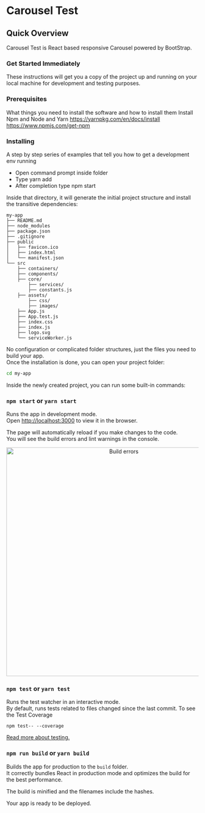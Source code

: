 # Carousel Test 


## Quick Overview

Carousel Test is React based responsive Carousel powered by BootStrap.

### Get Started Immediately

These instructions will get you a copy of the project up and running on your local machine for development and testing purposes.

### Prerequisites

What things you need to install the software and how to install them
Install Npm and Node and Yarn
https://yarnpkg.com/en/docs/install
https://www.npmjs.com/get-npm

### Installing

A step by step series of examples that tell you how to get a development env running

* Open command prompt inside folder
* Type yarn add
* After completion type npm start

Inside that directory, it will generate the initial project structure and install the transitive dependencies:

```
my-app
├── README.md
├── node_modules
├── package.json
├── .gitignore
├── public
│   ├── favicon.ico
│   ├── index.html
│   └── manifest.json
└── src
    ├── containers/
    ├── components/
    ├── core/
        ├── services/
        ├── constants.js
    ├── assets/
        ├── css/
        ├── images/
    ├── App.js
    ├── App.test.js
    ├── index.css
    ├── index.js
    ├── logo.svg
    └── serviceWorker.js
```

No configuration or complicated folder structures, just the files you need to build your app.<br>
Once the installation is done, you can open your project folder:

```sh
cd my-app
```

Inside the newly created project, you can run some built-in commands:

### `npm start` or `yarn start`

Runs the app in development mode.<br>
Open [http://localhost:3000](http://localhost:3000) to view it in the browser.

The page will automatically reload if you make changes to the code.<br>
You will see the build errors and lint warnings in the console.

<p align='center'>
<img src='https://cdn.rawgit.com/marionebl/create-react-app/9f62826/screencast-error.svg' width='600' alt='Build errors'>
</p>

### `npm test` or `yarn test`

Runs the test watcher in an interactive mode.<br>
By default, runs tests related to files changed since the last commit.
To see the Test Coverage
```
npm test-- --coverage
```
[Read more about testing.](https://github.com/facebook/create-react-app/blob/master/packages/react-scripts/template/README.md#running-tests)

### `npm run build` or `yarn build`

Builds the app for production to the `build` folder.<br>
It correctly bundles React in production mode and optimizes the build for the best performance.

The build is minified and the filenames include the hashes.<br>

Your app is ready to be deployed.
